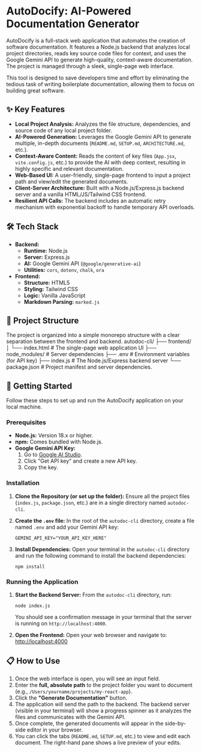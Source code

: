 # AutoDocify: AI-Powered Documentation Generator

AutoDocify is a full-stack web application that automates the creation of software documentation. It features a Node.js backend that analyzes local project directories, reads key source code files for context, and uses the Google Gemini API to generate high-quality, context-aware documentation. The project is managed through a sleek, single-page web interface.

This tool is designed to save developers time and effort by eliminating the tedious task of writing boilerplate documentation, allowing them to focus on building great software.

## ✨ Key Features

* **Local Project Analysis:** Analyzes the file structure, dependencies, and source code of any local project folder.
* **AI-Powered Generation:** Leverages the Google Gemini API to generate multiple, in-depth documents (`README.md`, `SETUP.md`, `ARCHITECTURE.md`, etc.).
* **Context-Aware Content:** Reads the content of key files (`App.jsx`, `vite.config.js`, etc.) to provide the AI with deep context, resulting in highly specific and relevant documentation.
* **Web-Based UI:** A user-friendly, single-page frontend to input a project path and view/edit the generated documents.
* **Client-Server Architecture:** Built with a Node.js/Express.js backend server and a vanilla HTML/JS/Tailwind CSS frontend.
* **Resilient API Calls:** The backend includes an automatic retry mechanism with exponential backoff to handle temporary API overloads.

## 🛠️ Tech Stack

* **Backend:**
    * **Runtime:** Node.js
    * **Server:** Express.js
    * **AI:** Google Gemini API (`@google/generative-ai`)
    * **Utilities:** `cors`, `dotenv`, `chalk`, `ora`
* **Frontend:**
    * **Structure:** HTML5
    * **Styling:** Tailwind CSS
    * **Logic:** Vanilla JavaScript
    * **Markdown Parsing:** `marked.js`

## 📂 Project Structure

The project is organized into a simple monorepo structure with a clear separation between the frontend and backend.
autodoc-cli/
├── frontend/
│   └── index.html      # The single-page web application UI
├── node_modules/       # Server dependencies
├── .env                # Environment variables (for API key)
├── index.js            # The Node.js/Express backend server
└── package.json        # Project manifest and server dependencies.
## 🚀 Getting Started

Follow these steps to set up and run the AutoDocify application on your local machine.

### Prerequisites

* **Node.js:** Version 18.x or higher.
* **npm:** Comes bundled with Node.js.
* **Google Gemini API Key:**
    1.  Go to [Google AI Studio](https://aistudio.google.com/).
    2.  Click "Get API key" and create a new API key.
    3.  Copy the key.

### Installation

1.  **Clone the Repository (or set up the folder):**
    Ensure all the project files (`index.js`, `package.json`, etc.) are in a single directory named `autodoc-cli`.

2.  **Create the `.env` file:**
    In the root of the `autodoc-cli` directory, create a file named `.env` and add your Gemini API key:
    ```
    GEMINI_API_KEY="YOUR_API_KEY_HERE"
    ```

3.  **Install Dependencies:**
    Open your terminal in the `autodoc-cli` directory and run the following command to install the backend dependencies:
    ```
    npm install
    ```

### Running the Application

1.  **Start the Backend Server:**
    From the `autodoc-cli` directory, run:
    ```
    node index.js
    ```
    You should see a confirmation message in your terminal that the server is running on `http://localhost:4000`.

2.  **Open the Frontend:**
    Open your web browser and navigate to:
    [http://localhost:4000](http://localhost:4000)

## 📋 How to Use

1.  Once the web interface is open, you will see an input field.
2.  Enter the **full, absolute path** to the project folder you want to document (e.g., `/Users/yourname/projects/my-react-app`).
3.  Click the **"Generate Documentation"** button.
4.  The application will send the path to the backend. The backend server (visible in your terminal) will show a progress spinner as it analyzes the files and communicates with the Gemini API.
5.  Once complete, the generated documents will appear in the side-by-side editor in your browser.
6.  You can click the tabs (`README.md`, `SETUP.md`, etc.) to view and edit each document. The right-hand pane shows a live preview of your edits.
